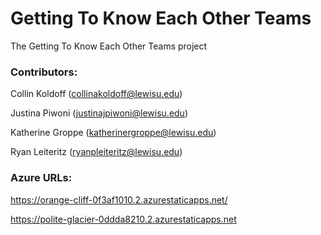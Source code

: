 # Getting To Know Each Other Teams
The Getting To Know Each Other Teams project

### Contributors:

Collin Koldoff (collinakoldoff@lewisu.edu)

Justina Piwoni (justinajpiwoni@lewisu.edu)

Katherine Groppe (katherinergroppe@lewisu.edu)

Ryan Leiteritz (ryanpleiteritz@lewisu.edu)


### Azure URLs:

https://orange-cliff-0f3af1010.2.azurestaticapps.net/

https://polite-glacier-0ddda8210.2.azurestaticapps.net
